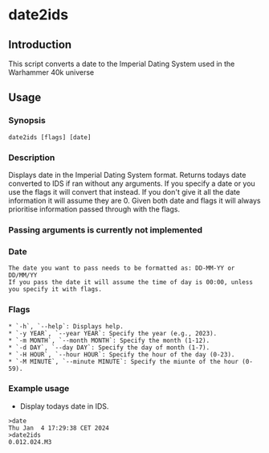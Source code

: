 # date2ids
## Introduction
This script converts a date to the Imperial Dating System used in the Warhammer 40k universe
## Usage
### Synopsis
```
date2ids [flags] [date]
```
### Description
Displays date in the Imperial Dating System format.
Returns todays date converted to IDS if ran without any arguments. If you specify a date or you use the flags it will convert that instead.
If you don't give it all the date information it will assume they are 0.
Given both date and flags it will always prioritise information passed through with the flags.

### Passing arguments is currently **not implemented**
### Date
    The date you want to pass needs to be formatted as: DD-MM-YY or DD/MM/YY
    If you pass the date it will assume the time of day is 00:00, unless you specify it with flags.
### Flags
    * `-h`, `--help`: Displays help.
    * `-y YEAR`, `--year YEAR`: Specify the year (e.g., 2023).
    * `-m MONTH`, `--month MONTH`: Specify the month (1-12).
    * `-d DAY`, `--day DAY`: Specify the day of month (1-7).
    * `-H HOUR`, `--hour HOUR`: Specify the hour of the day (0-23).
    * `-M MINUTE`, `--minute MINUTE`: Specify the miunte of the hour (0-59).
### Example usage
* Display todays date in IDS.
```
>date
Thu Jan  4 17:29:38 CET 2024
>date2ids
0.012.024.M3
```
<!-- TODO: Finish this once you finish the program>
